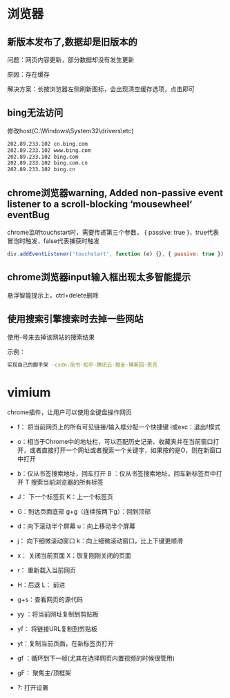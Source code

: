 # 浏览器

## 新版本发布了,数据却是旧版本的

问题：网页内容更新，部分数据却没有发生更新

原因：存在缓存

解决方案：长按浏览器左侧刷新图标，会出现清空缓存选项，点击即可

## bing无法访问

修改host(C:\Windows\System32\drivers\etc)

```bash
202.89.233.102 cn.bing.com
202.89.233.102 www.bing.com
202.89.233.102 bing.com
202.89.233.102 bing.com.cn
202.89.233.102 bing.cn
```

## chrome浏览器warning, Added non-passive event listener to a scroll-blocking ‘mousewheel‘ eventBug

chrome监听touchstart时，需要传递第三个参数， { passive: true }，true代表冒泡时触发，false代表捕获时触发

```js
div.addEventListener('touchstart', function (e) {}, { passive: true })
```

## chrome浏览器input输入框出现太多智能提示

悬浮智能提示上，ctrl+delete删除

## 使用搜索引擎搜索时去掉一些网站

使用-号来去掉该网站的搜索结果

示例：

```sh
实现自己的脚手架 -csdn-简书-知乎-腾讯云-掘金-博客园-思否
```

# vimium

chrome插件，让用户可以使用全键盘操作网页

- f： 将当前网页上的所有可见链接/输入框分配一个快捷键   i或exc：退出f模式

- o：相当于Chrome中的地址栏，可以匹配历史记录、收藏夹并在当前窗口打开，或者直接打开一个网址或者搜索一个关键字，如果按的是O，则在新窗口中打开

- b：仅从书签搜索地址，回车打开   B ：仅从书签搜索地址，回车新标签页中打开  T   搜索当前浏览器的所有标签

- J： 下一个标签页    K：上一个标签页

- G：到达页面底部    g+g（连续按两下g）：回到顶部

- d：向下滚动半个屏幕  u：向上移动半个屏幕

- j： 向下细微滚动窗口   k：向上细微滚动窗口，比上下键更顺滑

- x： 关闭当前页面  X：恢复刚刚关闭的页面

- r：  重新载入当前网页

- H：后退  L： 前进

- g+s：查看网页的源代码

- yy ：将当前网址复制到剪贴板

- yf： 将链接URL复制到剪贴板

- yt：复制当前页面，在新标签页打开

- gf ：循环到下一帧(尤其在选择网页内置视频的时候很管用)

- gF： 聚焦主/顶框架

- ?: 打开设置

